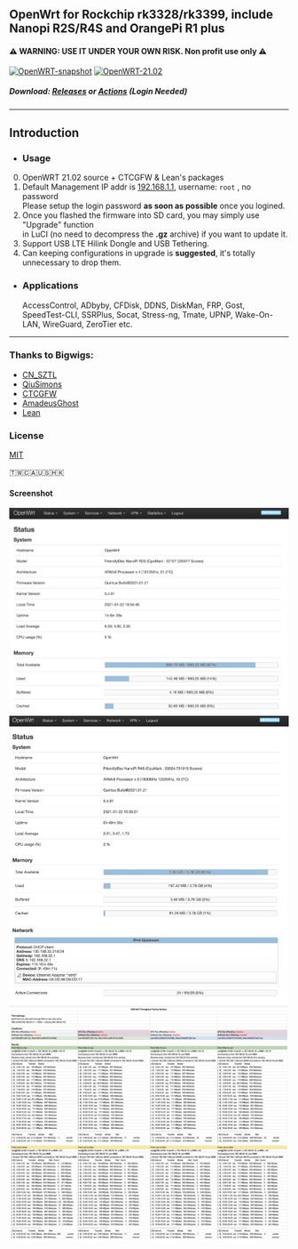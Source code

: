## OpenWrt for Rockchip rk3328/rk3399, include Nanopi R2S/R4S and OrangePi R1 plus
#### ⚠ WARNING: USE IT UNDER YOUR OWN RISK. Non profit use only ⚠ 
[![OpenWRT-snapshot](https://github.com/quintus-lab/OpenWRT-Rockchip/actions/workflows/openwrt-rockchip.yml/badge.svg?branch=master)](https://github.com/quintus-lab/OpenWRT-Rockchip/actions/workflows/openwrt-rockchip.yml)
[![OpenWRT-21.02](https://github.com/quintus-lab/OpenWRT-Rockchip/actions/workflows/openwrt-rockchip-2102.yml/badge.svg?branch=21.02)](https://github.com/quintus-lab/OpenWRT-Rockchip/actions/workflows/openwrt-rockchip-2102.yml)

##### Download: [Releases](https://github.com/anaelorlinski/OpenWRT-R2S-R4S/releases) or [Actions](https://github.com/anaelorlinski/Openwrt-R2S-R4S/actions) \(Login Needed\)
- - -
## Introduction
- ### Usage
0. OpenWRT 21.02 source  + CTCGFW & Lean's packages<br/>
1. Default Management IP addr is [192.168.1.1](192.168.1.1), username: `root`  , no password<br/>
 Please setup the login password **as soon as possible** once you logined.
2. Once you flashed the firmware into SD card, you may simply use "Upgrade" function<br/>
 in LuCI (no need to decompress the **.gz** archive) if you want to update it.
3. Support USB LTE Hilink Dongle and USB Tethering. 
4. Can keeping configurations in upgrade is **suggested**, it's totally unnecessary to drop them.

- ### Applications
  AccessControl, ADbyby, CFDisk, DDNS, DiskMan, FRP, Gost, SpeedTest-CLI, SSRPlus, Socat, Stress-ng, Tmate, UPNP, Wake-On-LAN, WireGuard, ZeroTier etc.
- - -

### Thanks to Bigwigs:

- [CN_SZTL](https://github.com/1715173329)
- [QiuSimons](https://github.com/QiuSimons)
- [CTCGFW](https://github.com/project-openwrt/openwrt)
- [AmadeusGhost](https://github.com/AmadeusGhost)
- [Lean](https://github.com/coolsnowwolf/lede)

### License
[MIT](https://github.com/quintus-lab/Openwrt-R2S-R4S/blob/master/LICENSE)

🇹🇼🇨🇦🇺🇸🇭🇰


#### Screenshot
![R2S](pic/r2s.png)
![R4S](pic/r4s.png)
![R2S NAT Throughput](pic/NAT_Throughput.jpg)
